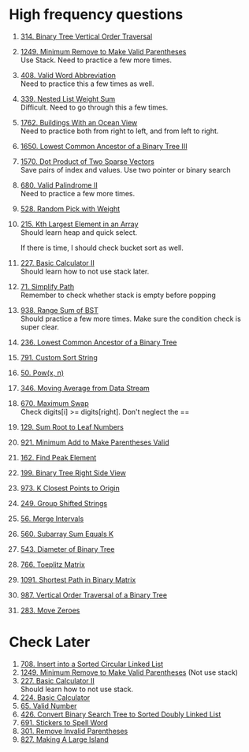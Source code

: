 # High frequency questions
1. [314. Binary Tree Vertical Order Traversal](https://leetcode.com/problems/binary-tree-vertical-order-traversal)
1. [1249. Minimum Remove to Make Valid Parentheses](https://leetcode.com/problems/minimum-remove-to-make-valid-parentheses/)  
   Use Stack. Need to practice a few more times.
1. [408. Valid Word Abbreviation](https://leetcode.com/problems/valid-word-abbreviation)  
   Need to practice this a few times as well.
1. [339. Nested List Weight Sum](https://leetcode.com/problems/nested-list-weight-sum)  
   Difficult. Need to go through this a few times.
1. [1762. Buildings With an Ocean View](https://leetcode.com/problems/buildings-with-an-ocean-view)  
   Need to practice both from right to left, and from left to right.
1. [1650. Lowest Common Ancestor of a Binary Tree III](https://leetcode.com/problems/lowest-common-ancestor-of-a-binary-tree-iii)
1. [1570. Dot Product of Two Sparse Vectors](https://leetcode.com/problems/dot-product-of-two-sparse-vectors)  
   Save pairs of index and values. Use two pointer or binary search
1. [680. Valid Palindrome II](https://leetcode.com/problems/valid-palindrome-ii/)  
   Need to practice a few more times.
1. [528. Random Pick with Weight](https://leetcode.com/problems/random-pick-with-weight)
1. [215. Kth Largest Element in an Array](https://leetcode.com/problems/kth-largest-element-in-an-array)  
   Should learn heap and quick select.

   If there is time, I should check bucket sort as well.  
1. [227. Basic Calculator II](https://leetcode.com/problems/basic-calculator-ii)  
   Should learn how to not use stack later.  
1. [71. Simplify Path](https://leetcode.com/problems/simplify-path)  
   Remember to check whether stack is empty before popping
1. [938. Range Sum of BST](https://leetcode.com/problems/range-sum-of-bst)  
   Should practice a few more times. Make sure the condition check is super clear.
1. [236. Lowest Common Ancestor of a Binary Tree](https://leetcode.com/problems/lowest-common-ancestor-of-a-binary-tree)
1. [791. Custom Sort String](https://leetcode.com/problems/custom-sort-string/)
1. [50. Pow(x, n)](https://leetcode.com/problems/powx-n)
1. [346. Moving Average from Data Stream](https://leetcode.com/problems/moving-average-from-data-stream)
1. [670. Maximum Swap](https://leetcode.com/problems/maximum-swap)  
   Check digits[i] >= digits[right]. Don't neglect the ==    
1. [129. Sum Root to Leaf Numbers](https://leetcode.com/problems/sum-root-to-leaf-numbers)
2. [921. Minimum Add to Make Parentheses Valid](https://leetcode.com/problems/minimum-add-to-make-parentheses-valid/)
3. [162. Find Peak Element](https://leetcode.com/problems/find-peak-element)
4. [199. Binary Tree Right Side View](https://leetcode.com/problems/binary-tree-right-side-view)
5. [973. K Closest Points to Origin](https://leetcode.com/problems/k-closest-points-to-origin/)
6. [249. Group Shifted Strings](https://leetcode.com/problems/group-shifted-strings/)
7. [56. Merge Intervals](https://leetcode.com/problems/merge-intervals)
8. [560. Subarray Sum Equals K](https://leetcode.com/problems/subarray-sum-equals-k)
9. [543. Diameter of Binary Tree](https://leetcode.com/problems/diameter-of-binary-tree)
10. [766. Toeplitz Matrix](https://leetcode.com/problems/toeplitz-matrix)
11. [1091. Shortest Path in Binary Matrix](https://leetcode.com/problems/shortest-path-in-binary-matrix)
12. [987. Vertical Order Traversal of a Binary Tree](https://leetcode.com/problems/vertical-order-traversal-of-a-binary-tree)
13. [283. Move Zeroes](https://leetcode.com/problems/move-zeroes)
   
# Check Later
1. [708. Insert into a Sorted Circular Linked List](https://leetcode.com/problems/insert-into-a-sorted-circular-linked-list)
2. [1249. Minimum Remove to Make Valid Parentheses](https://leetcode.com/problems/minimum-remove-to-make-valid-parentheses/)  (Not use stack)
3. [227. Basic Calculator II](https://leetcode.com/problems/basic-calculator-ii)  
   Should learn how to not use stack.  
1. [224. Basic Calculator](https://leetcode.com/problems/basic-calculator)
1. [65. Valid Number](https://leetcode.com/problems/valid-number)
1. [426. Convert Binary Search Tree to Sorted Doubly Linked List](https://leetcode.com/problems/convert-binary-search-tree-to-sorted-doubly-linked-list)
1. [691. Stickers to Spell Word](https://leetcode.com/problems/stickers-to-spell-word)
2. [301. Remove Invalid Parentheses](https://leetcode.com/problems/remove-invalid-parentheses)
3. [827. Making A Large Island](https://leetcode.com/problems/making-a-large-island)

